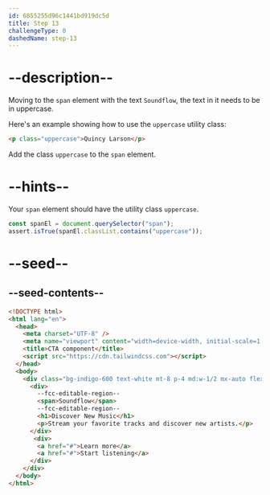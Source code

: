 ```yaml
---
id: 6855255d96c1441bd919dc5d
title: Step 13
challengeType: 0
dashedName: step-13
---
```


# --description--

Moving to the `span` element with the text `Soundflow`, the text in it needs to be in uppercase. 

Here's an example showing how to use the `uppercase` utility class:

```html
<p class="uppercase">Quincy Larson</p>
```

Add the class `uppercase` to the `span` element.

# --hints--

Your `span` element should have the utility class `uppercase`.

```js
const spanEl = document.querySelector("span");
assert.isTrue(spanEl.classList.contains("uppercase"));
```

# --seed--

## --seed-contents--

```html
<!DOCTYPE html>
<html lang="en">
  <head>
    <meta charset="UTF-8" />
    <meta name="viewport" content="width=device-width, initial-scale=1.0" />
    <title>CTA component</title>
    <script src="https://cdn.tailwindcss.com"></script>
  </head>
  <body>
    <div class="bg-indigo-600 text-white mt-8 p-4 md:w-1/2 mx-auto flex flex-col lg:flex-row justify-around items-center rounded-md">
      <div>
        --fcc-editable-region--
        <span>Soundflow</span>
        --fcc-editable-region--
        <h1>Discover New Music</h1>
        <p>Stream your favorite tracks and discover new artists.</p>
      </div>
       <div>
        <a href="#">Learn more</a>
        <a href="#">Start listening</a>
      </div>
    </div>
  </body>
</html>
```
